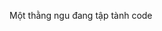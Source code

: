 Một thằng ngu đang tập tành code
<!---
AlexPham31/AlexPham31 is a ✨ special ✨ repository because its `README.md` (this file) appears on your GitHub profile.
You can click the Preview link to take a look at your changes.
--->
